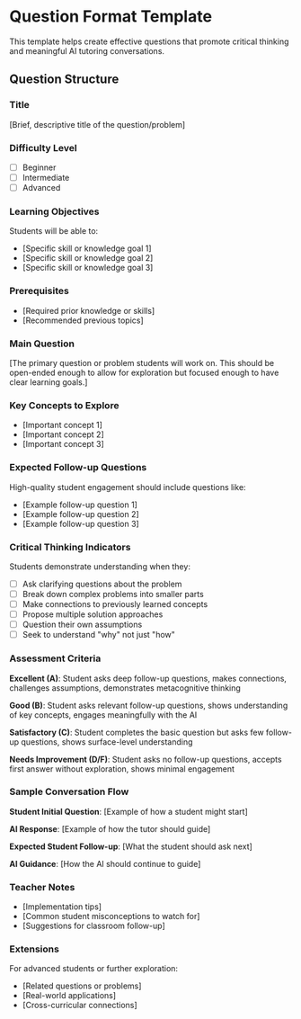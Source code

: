 # Question Format Template

This template helps create effective questions that promote critical thinking and meaningful AI tutoring conversations.

## Question Structure

### Title
[Brief, descriptive title of the question/problem]

### Difficulty Level
- [ ] Beginner
- [ ] Intermediate  
- [ ] Advanced

### Learning Objectives
Students will be able to:
- [Specific skill or knowledge goal 1]
- [Specific skill or knowledge goal 2]
- [Specific skill or knowledge goal 3]

### Prerequisites
- [Required prior knowledge or skills]
- [Recommended previous topics]

### Main Question
[The primary question or problem students will work on. This should be open-ended enough to allow for exploration but focused enough to have clear learning goals.]

### Key Concepts to Explore
- [Important concept 1]
- [Important concept 2]
- [Important concept 3]

### Expected Follow-up Questions
High-quality student engagement should include questions like:
- [Example follow-up question 1]
- [Example follow-up question 2]
- [Example follow-up question 3]

### Critical Thinking Indicators
Students demonstrate understanding when they:
- [ ] Ask clarifying questions about the problem
- [ ] Break down complex problems into smaller parts
- [ ] Make connections to previously learned concepts
- [ ] Propose multiple solution approaches
- [ ] Question their own assumptions
- [ ] Seek to understand "why" not just "how"

### Assessment Criteria
**Excellent (A)**: Student asks deep follow-up questions, makes connections, challenges assumptions, demonstrates metacognitive thinking

**Good (B)**: Student asks relevant follow-up questions, shows understanding of key concepts, engages meaningfully with the AI

**Satisfactory (C)**: Student completes the basic question but asks few follow-up questions, shows surface-level understanding

**Needs Improvement (D/F)**: Student asks no follow-up questions, accepts first answer without exploration, shows minimal engagement

### Sample Conversation Flow
**Student Initial Question**: [Example of how a student might start]

**AI Response**: [Example of how the tutor should guide]

**Expected Student Follow-up**: [What the student should ask next]

**AI Guidance**: [How the AI should continue to guide]

### Teacher Notes
- [Implementation tips]
- [Common student misconceptions to watch for]
- [Suggestions for classroom follow-up]

### Extensions
For advanced students or further exploration:
- [Related questions or problems]
- [Real-world applications]
- [Cross-curricular connections]

